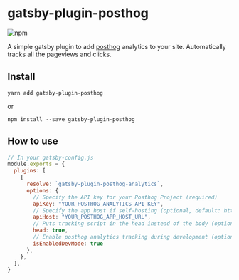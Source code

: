 # gatsby-plugin-posthog

![npm](https://img.shields.io/npm/v/gatsby-plugin-posthog?style=plastic)

A simple gatsby plugin to add [posthog](https://posthog.com/) analytics to your site. Automatically tracks all the pageviews and clicks.

## Install

`yarn add gatsby-plugin-posthog`

or

`npm install --save gatsby-plugin-posthog`

## How to use

```javascript
// In your gatsby-config.js
module.exports = {
  plugins: [
    {
      resolve: `gatsby-plugin-posthog-analytics`,
      options: {
        // Specify the API key for your Posthog Project (required)
        apiKey: "YOUR_POSTHOG_ANALYTICS_API_KEY",
        // Specify the app host if self-hosting (optional, default: https://app.posthog.com)
        apiHost: "YOUR_POSTHOG_APP_HOST_URL",
        // Puts tracking script in the head instead of the body (optional, default: true)
        head: true,
        // Enable posthog analytics tracking during development (optional, default: false)
        isEnabledDevMode: true
      },
    },
  ],
}
```
